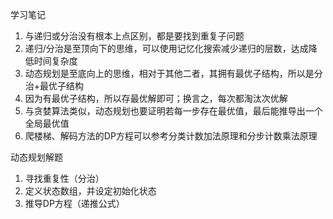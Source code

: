 学习笔记

1. 与递归或分治没有根本上点区别，都是要找到重复子问题
2. 递归/分治是至顶向下的思维，可以使用记忆化搜索减少递归的层数，达成降低时间复杂度
3. 动态规划是至底向上的思维，相对于其他二者，其拥有最优子结构，所以是分治+最优子结构
4. 因为有最优子结构，所以存最优解即可；换言之，每次都淘汰次优解
5. 与贪婪算法类似，动态规划也要证明若每一步存在最优值，最后能推导出一个全局最优值
6. 爬楼梯、解码方法的DP方程可以参考分类计数加法原理和分步计数乘法原理

动态规划解题
1. 寻找重复性（分治）
2. 定义状态数组，并设定初始化状态
3. 推导DP方程（递推公式）
